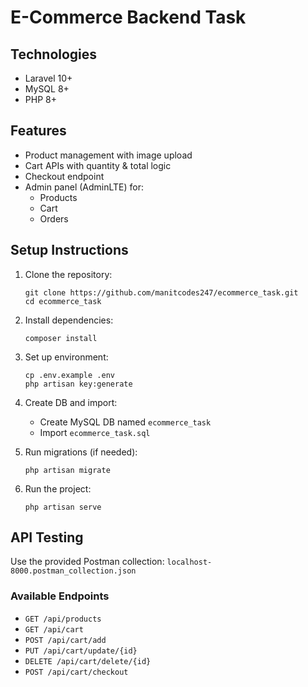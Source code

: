 # E-Commerce Backend Task

## Technologies
- Laravel 10+
- MySQL 8+
- PHP 8+

## Features
- Product management with image upload
- Cart APIs with quantity & total logic
- Checkout endpoint
- Admin panel (AdminLTE) for:
  - Products
  - Cart
  - Orders

## Setup Instructions

1. Clone the repository:
   ```
   git clone https://github.com/manitcodes247/ecommerce_task.git
   cd ecommerce_task
   ```

2. Install dependencies:
   ```
   composer install
   ```

3. Set up environment:
   ```
   cp .env.example .env
   php artisan key:generate
   ```

4. Create DB and import:
   - Create MySQL DB named `ecommerce_task`
   - Import `ecommerce_task.sql`

5. Run migrations (if needed):
   ```
   php artisan migrate
   ```

6. Run the project:
   ```
   php artisan serve
   ```

## API Testing
Use the provided Postman collection: `localhost-8000.postman_collection.json`

### Available Endpoints

- `GET /api/products`  
- `GET /api/cart`  
- `POST /api/cart/add`  
- `PUT /api/cart/update/{id}`  
- `DELETE /api/cart/delete/{id}`  
- `POST /api/cart/checkout`  
